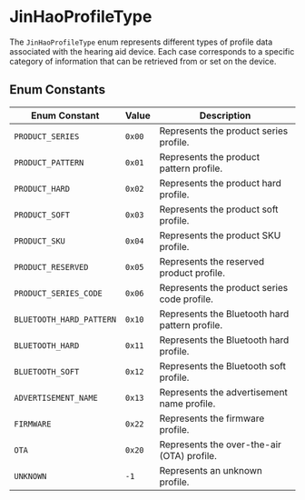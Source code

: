# JinHaoProfileType

The `JinHaoProfileType` enum represents different types of profile data associated with the hearing aid device. Each case corresponds to a specific category of information that can be retrieved from or set on the device.
## Enum Constants

| Enum Constant           | Value   | Description                                     |
|-------------------------|---------|-------------------------------------------------|
| `PRODUCT_SERIES`         | `0x00`  | Represents the product series profile.          |
| `PRODUCT_PATTERN`        | `0x01`  | Represents the product pattern profile.         |
| `PRODUCT_HARD`           | `0x02`  | Represents the product hard profile.            |
| `PRODUCT_SOFT`           | `0x03`  | Represents the product soft profile.            |
| `PRODUCT_SKU`            | `0x04`  | Represents the product SKU profile.             |
| `PRODUCT_RESERVED`       | `0x05`  | Represents the reserved product profile.        |
| `PRODUCT_SERIES_CODE`    | `0x06`  | Represents the product series code profile.     |
| `BLUETOOTH_HARD_PATTERN`| `0x10`  | Represents the Bluetooth hard pattern profile.  |
| `BLUETOOTH_HARD`        | `0x11`  | Represents the Bluetooth hard profile.          |
| `BLUETOOTH_SOFT`        | `0x12`  | Represents the Bluetooth soft profile.          |
| `ADVERTISEMENT_NAME`     | `0x13`  | Represents the advertisement name profile.      |
| `FIRMWARE`              | `0x22`  | Represents the firmware profile.                |
| `OTA`                   | `0x20`  | Represents the over-the-air (OTA) profile.      |
| `UNKNOWN`               | `-1`    | Represents an unknown profile.                  |

